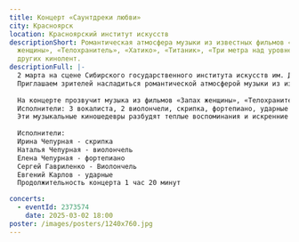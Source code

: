 ```yaml
---
title: Концерт «Саунтдреки любви»
city: Красноярск
location: Красноярский институт искусств
descriptionShort: Романтическая атмосфера музыки из известных фильмов «Запах
  женщины», «Телохранитель», «Хатико», «Титаник», «Три метра над уровнем неба» и
  других кинолент.
descriptionFull: |-
  2 марта на сцене Сибирского государственного института искусств им. Д. Хворостовского солисты оркестра «Маэстро» представят премьеру программы «Саундтреки любви»!
  Приглашаем зрителей насладиться романтической атмосферой музыки из известных фильмов, от которой замирают сердца.
  
  На концерте прозвучит музыка из фильмов «Запах женщины», «Телохранитель», «Хатико», «Титаник», «Три метра над уровнем неба» и других кинолент. Эти музыкальные киношедевры разбудят теплые воспоминания и искренние чувства, окутают атмосферой нежности и влюблённости.
  Исполнители: 3 вокалиста, 2 виолончели, скрипка, фортепиано, ударные инструменты.
  Эти музыкальные киношедевры разбудят теплые воспоминания и искренние чувства, окутают атмосферой нежности и влюбленности.
  
  Исполнители:
  Ирина Чепурная - скрипка
  Наталья Чепурная - виолончель
  Елена Чепурная - фортепиано
  Сергей Гавриленко - Виолончель
  Евгений Карлов - ударные
  Продолжительность концерта 1 час 20 минут

concerts:
  - eventId: 2373574
    date: 2025-03-02 18:00
poster: /images/posters/1240х760.jpg
---
```

